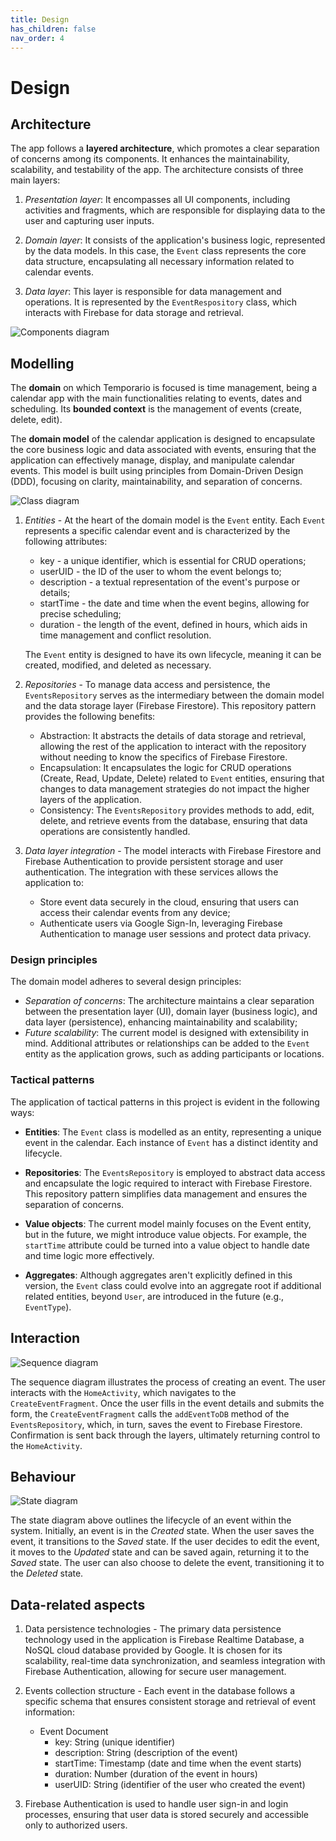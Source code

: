 ```yaml
---
title: Design
has_children: false
nav_order: 4
---
```


# Design

## Architecture

The app follows a **layered architecture**, which promotes a clear separation of concerns among its components. It enhances the maintainability, scalability, and testability of the app. The architecture consists of three main layers:

1. *Presentation layer*: It encompasses all UI components, including activities and fragments, which are responsible for displaying data to the user and capturing user inputs.

2. *Domain layer*: It consists of the application's business logic, represented by the data models. In this case, the `Event` class represents the core data structure, encapsulating all necessary information related to calendar events.

3. *Data layer*: This layer is responsible for data management and operations. It is represented by the `EventRespository` class, which interacts with Firebase for data storage and retrieval.

![Components diagram](../../diagrams/components_diagram_image.png)

## Modelling
 
The **domain** on which Temporario is focused is time management, being a calendar app with the main functionalities relating to events, dates and scheduling. Its **bounded context** is the management of events (create, delete, edit).

The **domain model** of the calendar application is designed to encapsulate the core business logic and data associated with events, ensuring that the application can effectively manage, display, and manipulate calendar events. This model is built using principles from Domain-Driven Design (DDD), focusing on clarity, maintainability, and separation of concerns.

![Class diagram](../../diagrams/class_diagram_image.png)

1. *Entities* - At the heart of the domain model is the `Event` entity. Each `Event` represents a specific calendar event and is characterized by the following attributes:
    - key - a unique identifier, which is essential for CRUD operations;
    - userUID - the ID of the user to whom the event belongs to;
    - description - a textual representation of the event's purpose or details;
    - startTime - the date and time when the event begins, allowing for precise scheduling;
    - duration - the length of the event, defined in hours, which aids in time management and conflict resolution.

    The `Event` entity is designed to have its own lifecycle, meaning it can be created, modified, and deleted as necessary.

2. *Repositories* - To manage data access and persistence, the `EventsRepository` serves as the intermediary between the domain model and the data storage layer (Firebase Firestore). This repository pattern provides the following benefits:
    - Abstraction: It abstracts the details of data storage and retrieval, allowing the rest of the application to interact with the repository without needing to know the specifics of Firebase Firestore.
    - Encapsulation: It encapsulates the logic for CRUD operations (Create, Read, Update, Delete) related to `Event` entities, ensuring that changes to data management strategies do not impact the higher layers of the application.
    - Consistency: The `EventsRepository` provides methods to add, edit, delete, and retrieve events from the database, ensuring that data operations are consistently handled.

3. *Data layer integration* - The model interacts with Firebase Firestore and Firebase Authentication to provide persistent storage and user authentication. The integration with these services allows the application to:
    - Store event data securely in the cloud, ensuring that users can access their calendar events from any device;
    - Authenticate users via Google Sign-In, leveraging Firebase Authentication to manage user sessions and protect data privacy.

### Design principles 

The domain model adheres to several design principles:
- *Separation of concerns*: The architecture maintains a clear separation between the presentation layer (UI), domain layer (business logic), and data layer (persistence), enhancing maintainability and scalability;
- *Future scalability*: The current model is designed with extensibility in mind. Additional attributes or relationships can be added to the `Event` entity as the application grows, such as adding participants or locations.

### Tactical patterns

The application of tactical patterns in this project is evident in the following ways:

- **Entities**: The `Event` class is modelled as an entity, representing a unique event in the calendar. Each instance of `Event` has a distinct identity and lifecycle.

- **Repositories**: The `EventsRepository` is employed to abstract data access and encapsulate the logic required to interact with Firebase Firestore. This repository pattern simplifies data management and ensures the separation of concerns.

- **Value objects**:  The current model mainly focuses on the Event entity, but in the future, we might introduce value objects. For example, the `startTime` attribute could be turned into a value object to handle date and time logic more effectively.

- **Aggregates**: Although aggregates aren't explicitly defined in this version, the `Event` class could evolve into an aggregate root if additional related entities, beyond `User`, are introduced in the future (e.g., `EventType`).

## Interaction

![Sequence diagram](../../diagrams/sequence_diagram_image.png)

The sequence diagram illustrates the process of creating an event. The user interacts with the `HomeActivity`, which navigates to the `CreateEventFragment`. Once the user fills in the event details and submits the form, the `CreateEventFragment` calls the `addEventToDB` method of the `EventsRepository`, which, in turn, saves the event to Firebase Firestore. Confirmation is sent back through the layers, ultimately returning control to the `HomeActivity`.

## Behaviour

![State diagram](../../diagrams/state_diagram_image.png)

The state diagram above outlines the lifecycle of an event within the system. Initially, an event is in the *Created* state. When the user saves the event, it transitions to the *Saved* state. If the user decides to edit the event, it moves to the *Updated* state and can be saved again, returning it to the *Saved* state. The user can also choose to delete the event, transitioning it to the *Deleted* state.

## Data-related aspects

1. Data persistence technologies - The primary data persistence technology used in the application is Firebase Realtime Database, a NoSQL cloud database provided by Google. It is chosen for its scalability, real-time data synchronization, and seamless integration with Firebase Authentication, allowing for secure user management.

2. Events collection structure - Each event in the database follows a specific schema that ensures consistent storage and retrieval of event information:

    - Event Document
        - key: String (unique identifier)
        - description: String (description of the event)
        - startTime: Timestamp (date and time when the event starts)
        - duration: Number (duration of the event in hours)
        - userUID: String (identifier of the user who created the event)

3. Firebase Authentication is used to handle user sign-in and login processes, ensuring that user data is stored securely and accessible only to authorized users.